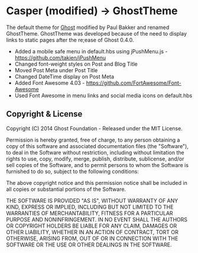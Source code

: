 # Casper (modified) -> GhostTheme 

The default theme for [Ghost](http://github.com/tryghost/ghost/) modified by Paul Bakker and renamed GhostTheme.
GhostTheme was developed because of the need to display links to static pages after the re;ease of Ghost 0.4.0.

* Added a mobile safe menu in default.hbs using jPushMenu.js - https://github.com/takien/jPushMenu
* Changed font-weight styles on Post and Blog Title
* Moved Post Meta under Post Title
* Changed DateTime display on Post Meta
* Added Font Awesome 4.03 - https://github.com/FortAwesome/Font-Awesome
* Used Font Awesome in menu links and social media icons on default.hbs

## Copyright & License

Copyright (C) 2014 Ghost Foundation - Released under the MIT License.

Permission is hereby granted, free of charge, to any person obtaining a copy of this software and associated documentation files (the "Software"), to deal in the Software without restriction, including without limitation the rights to use, copy, modify, merge, publish, distribute, sublicense, and/or sell copies of the Software, and to permit persons to whom the Software is furnished to do so, subject to the following conditions:

The above copyright notice and this permission notice shall be included in all copies or substantial portions of the Software.

THE SOFTWARE IS PROVIDED "AS IS", WITHOUT WARRANTY OF ANY KIND, EXPRESS OR IMPLIED, INCLUDING BUT NOT LIMITED TO THE WARRANTIES OF MERCHANTABILITY, FITNESS FOR A PARTICULAR PURPOSE AND
NONINFRINGEMENT. IN NO EVENT SHALL THE AUTHORS OR COPYRIGHT HOLDERS BE LIABLE FOR ANY CLAIM, DAMAGES OR OTHER LIABILITY, WHETHER IN AN ACTION OF CONTRACT, TORT OR OTHERWISE, ARISING FROM, OUT OF OR IN CONNECTION WITH THE SOFTWARE OR THE USE OR OTHER DEALINGS IN THE SOFTWARE.
